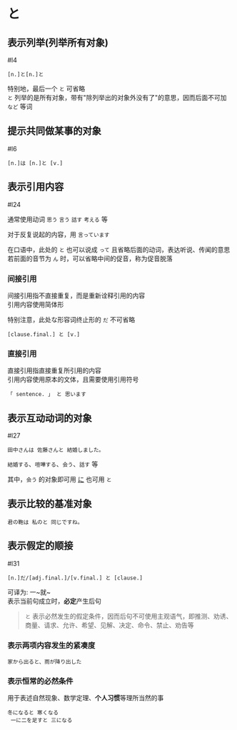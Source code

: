 # と  

## 表示列举(列举所有对象)  

 #l4  

```nihongo
[n.]と[n.]と  
```

特别地，最后一个 `と` 可省略  
`と` 列举的是所有对象，带有"除列举出的对象外没有了"的意思，因而后面不可加 `など` 等词  

## 提示共同做某事的对象  

 #l6  

```nihongo
[n.]は [n.]と [v.]  
```

## 表示引用内容  

 #l24  

通常使用动词 `思う` `言う` `話す` `考える` 等  

对于反复说起的内容，用 `言っています`  

在口语中，此处的 `と` 也可以说成 `って` 且省略后面的动词，表达听说、传闻的意思  
若前面的音节为 `ん` 时，可以省略中间的促音，称为促音脱落  

### 间接引用

间接引用指不直接重复，而是重新诠释引用的内容  
引用内容使用简体形  

特别注意，此处な形容词终止形的 `だ` 不可省略  

```nihongo
[clause.final.] と [v.]  
```

### 直接引用

直接引用指直接重复所引用的内容  
引用内容使用原本的文体，且需要使用引用符号  

```nihongo
「 sentence. 」 と 思います  
```

## 表示互动动词的对象  

 #l27  

```nihongo
田中さんは 佐藤さんと 結婚しました。  
```

`結婚する`、`喧嘩する`、`会う`、`話す` 等  

其中，`会う` 的对象即可用 [に](に.md#提示他动词的间接宾语) 也可用 `と`  

## 表示比较的基准对象  

```nihongo
君の鞄は 私のと 同じですね。  
```

## 表示假定的顺接

 #l31  

```nihongo
[n.]だ/[adj.final.]/[v.final.] と [clause.]  
```

可译为: 一~就~  
表示当前句成立时，**必定**产生后句  
> `と` 表示必然发生的假定条件，因而后句不可使用主观语气，即推测、劝诱、商量、请求、允许、希望、见解、决定、命令、禁止、劝告等  

### 表示两项内容发生的紧凑度  

```nihongo
家から出ると、雨が降り出した  
```

### 表示恒常的必然条件  

用于表述自然现象、数学定理、**个人习惯**等理所当然的事  

```nihongo
冬になると 寒くなる  
 一に二を足すと 三になる  
```
